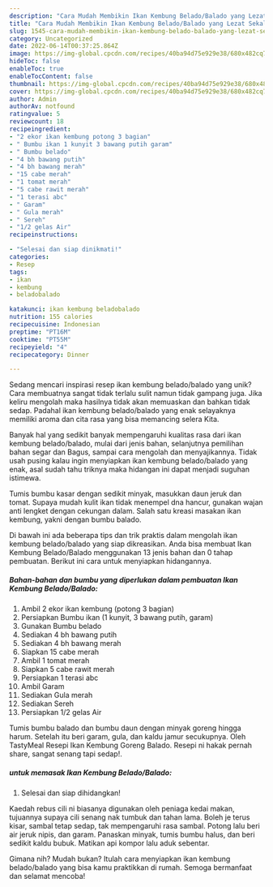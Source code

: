 ```yaml
---
description: "Cara Mudah Membikin Ikan Kembung Belado/Balado yang Lezat Sekali"
title: "Cara Mudah Membikin Ikan Kembung Belado/Balado yang Lezat Sekali"
slug: 1545-cara-mudah-membikin-ikan-kembung-belado-balado-yang-lezat-sekali
category: Uncategorized
date: 2022-06-14T00:37:25.864Z
image: https://img-global.cpcdn.com/recipes/40ba94d75e929e38/680x482cq70/ikan-kembung-beladobalado-foto-resep-utama.jpg
hideToc: false
enableToc: true
enableTocContent: false
thumbnail: https://img-global.cpcdn.com/recipes/40ba94d75e929e38/680x482cq70/ikan-kembung-beladobalado-foto-resep-utama.jpg
cover: https://img-global.cpcdn.com/recipes/40ba94d75e929e38/680x482cq70/ikan-kembung-beladobalado-foto-resep-utama.jpg
author: Admin
authorAv: notfound
ratingvalue: 5
reviewcount: 18
recipeingredient:
- "2 ekor ikan kembung potong 3 bagian"
- " Bumbu ikan 1 kunyit 3 bawang putih garam"
- " Bumbu belado"
- "4 bh bawang putih"
- "4 bh bawang merah"
- "15 cabe merah"
- "1 tomat merah"
- "5 cabe rawit merah"
- "1 terasi abc"
- " Garam"
- " Gula merah"
- " Sereh"
- "1/2 gelas Air"
recipeinstructions:

- "Selesai dan siap dinikmati!"
categories:
- Resep
tags:
- ikan
- kembung
- beladobalado

katakunci: ikan kembung beladobalado 
nutrition: 155 calories
recipecuisine: Indonesian
preptime: "PT16M"
cooktime: "PT55M"
recipeyield: "4"
recipecategory: Dinner

---
```





Sedang mencari inspirasi resep ikan kembung belado/balado yang unik? Cara membuatnya sangat tidak terlalu sulit namun tidak gampang juga. Jika keliru mengolah maka hasilnya tidak akan memuaskan dan bahkan tidak sedap. Padahal ikan kembung belado/balado yang enak selayaknya memiliki aroma dan cita rasa yang bisa memancing selera Kita.





Banyak hal yang sedikit banyak mempengaruhi kualitas rasa dari ikan kembung belado/balado, mulai dari jenis bahan, selanjutnya pemilihan bahan segar dan Bagus, sampai cara mengolah dan menyajikannya. Tidak usah pusing kalau ingin menyiapkan ikan kembung belado/balado yang enak,      asal sudah tahu triknya maka hidangan ini dapat menjadi suguhan istimewa.














Tumis bumbu kasar dengan sedikit minyak, masukkan daun jeruk dan tomat. Supaya mudah kulit ikan tidak menempel dna hancur, gunakan wajan anti lengket dengan cekungan dalam. Salah satu kreasi masakan ikan kembung, yakni dengan bumbu balado.






Di bawah ini ada beberapa tips dan trik praktis dalam mengolah ikan kembung belado/balado yang siap dikreasikan. Anda bisa membuat Ikan Kembung Belado/Balado menggunakan 13 jenis bahan dan 0 tahap pembuatan. Berikut ini cara untuk menyiapkan hidangannya.

<!--inarticleads1-->

##### Bahan-bahan dan bumbu yang diperlukan dalam pembuatan Ikan Kembung Belado/Balado:

1. Ambil 2 ekor ikan kembung (potong 3 bagian)
1. Persiapkan  Bumbu ikan (1 kunyit, 3 bawang putih, garam)
1. Gunakan  Bumbu belado
1. Sediakan 4 bh bawang putih
1. Sediakan 4 bh bawang merah
1. Siapkan 15 cabe merah
1. Ambil 1 tomat merah
1. Siapkan 5 cabe rawit merah
1. Persiapkan 1 terasi abc
1. Ambil  Garam
1. Sediakan  Gula merah
1. Sediakan  Sereh
1. Persiapkan 1/2 gelas Air


Tumis bumbu balado dan bumbu daun dengan minyak goreng hingga harum. Setelah itu beri garam, gula, dan kaldu jamur secukupnya. Oleh TastyMeal Resepi Ikan Kembung Goreng Balado. Resepi ni hakak pernah share, sangat senang tapi sedap!. 

<!--inarticleads2-->

#####  untuk memasak Ikan Kembung Belado/Balado:


1. Selesai dan siap dihidangkan!

Kaedah rebus cili ni biasanya digunakan oleh peniaga kedai makan, tujuannya supaya cili senang nak tumbuk dan tahan lama. Boleh je terus kisar, sambal tetap sedap, tak mempengaruhi rasa sambal. Potong lalu beri air jeruk nipis, dan garam. Panaskan minyak, tumis bumbu halus, dan beri sedikit kaldu bubuk. Matikan api kompor lalu aduk sebentar. 

Gimana nih? Mudah bukan? Itulah cara menyiapkan ikan kembung belado/balado yang bisa kamu praktikkan di rumah. Semoga bermanfaat dan selamat mencoba!
